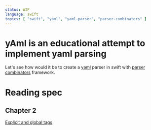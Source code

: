 ```yaml
---
status: WIP
language: swift
topics: [ "swift", "yaml", "yaml-parser", "parser-combinators" ]
---
```

# yAml is an educational attempt to implement yaml parsing
Let's see how would it be to create a [yaml][spec] parser in swift with [parser combinators][parser-combinators] framework.

# Reading spec
## Chapter 2
[Explicit and global tags](https://github.com/galaxia4Eva/yAml/issues/2)

[spec]: https://yaml.org/spec/1.2.2/
[parser-combinators]: https://pointfreeco.github.io/swift-parsing/main/documentation/parsing
